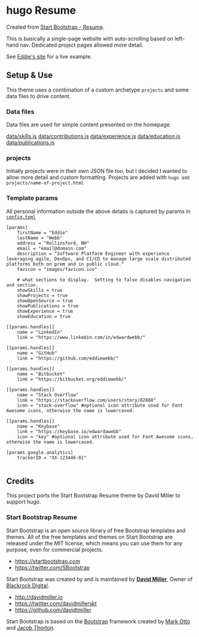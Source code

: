 # hugo Resume

Created from [Start Bootstrap - Resume](https://startbootstrap.com/template-overviews/resume/).

This is basically a single-page website with auto-scrolling based on left-hand nav.  Dedicated project pages allowed more detail.

See [Eddie's site](https://edwardawebb.com) for a live example.

## Setup & Use

This theme uses a combination of a custom archetype `projects` and some data files to drive content.


### Data files
Data files are used for simple content presented on the homepage.

[data/skills.js](exampleSite/data/skills.js)
[data/contributions.js](exampleSite/data/contributions.js)
[data/experience.js](exampleSite/data/experience.js)
[data/education.js](exampleSite/data/education.js)
[data/publications.js](exampleSite/data/publications.js)

### projects
Initially projects were in their own JSON file too, but I decided I wanted to allow more detail and custom formatting.
Projects are added with `hugo add projects/name-of-project.html`

### Template params

All personal information outside the above details is captured by params in [`config.toml`](exampleSite/config.toml)

```
[params]
    firstName = "Eddie"
    lastName = "Webb"
    address = "Rollinsford, NH"
    email = "email@domain.com"
    description = "Software Platform Engineer with experience leveraging agile, DevOps, and CI/CD to manage large scale distributed platforms both on prem and in public cloud."
    favicon = "images/favicon.ico"

    # what sections to display.  Setting to false disables navigation and section.
    showSkills = true
    showProjects = true
    showOpenSource = true
    showPublications = true
    showExperience = true
    showEducation = true

[[params.handles]]
    name = "LinkedIn"
    link = "https://www.linkedin.com/in/edwardwebb/"

[[params.handles]]
    name = "GitHub"
    link = "https://github.com/eddiewebb/"

[[params.handles]]
    name = "Bitbucket"
    link = "https://bitbucket.org/eddiewebb/"

[[params.handles]]
    name = "Stack Overflow"
    link = "https://stackoverflow.com/users/story/82880"
    icon = "stack-overflow" #optional icon attribute used for Font Awesome icons, otherwise the name is lowercased.

[[params.handles]]
    name = "Keybase"
    link = "https://keybase.io/edwardawebb"
    icon = "key" #optional icon attribute used for Font Awesome icons, otherwise the name is lowercased.

[params.google.analytics]
    trackerID = "XX-123446-01"


```

## Credits

This project ports the Start Bootstrap Resume theme by David Miller to support hugo.

### Start Bootstrap Resume

Start Bootstrap is an open source library of free Bootstrap templates and themes. All of the free templates and themes on Start Bootstrap are released under the MIT license, which means you can use them for any purpose, even for commercial projects.

* https://startbootstrap.com
* https://twitter.com/SBootstrap

Start Bootstrap was created by and is maintained by **[David Miller](http://davidmiller.io/)**, Owner of [Blackrock Digital](http://blackrockdigital.io/).

* http://davidmiller.io
* https://twitter.com/davidmillerskt
* https://github.com/davidtmiller

Start Bootstrap is based on the [Bootstrap](http://getbootstrap.com/) framework created by [Mark Otto](https://twitter.com/mdo) and [Jacob Thorton](https://twitter.com/fat).
